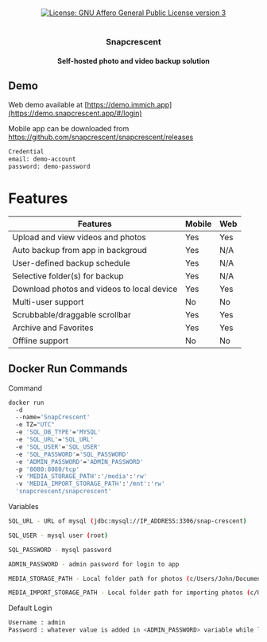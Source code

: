 <p align="center"> 
  <br/>  
  <a href="https://opensource.org/license/agpl-v3/"><img src="https://img.shields.io/badge/License-AGPLv3-blue?color=3F51B5&style=for-the-badge&label=License&logoColor=000000&labelColor=ece2ec" alt="License: GNU Affero General Public License version 3"></a>
  <br/>  
  <br/>   
</p>

<h3 align="center">Snapcrescent</h3>
<h4 align="center">Self-hosted photo and video backup solution</h4>

## Demo

Web demo available at [https://demo.immich.app](https://demo.snapcrescent.app/#/login)

Mobile app can be downloaded from https://github.com/snapcrescent/snapcrescent/releases

```bash title="Credential"
Credential
email: demo-account
password: demo-password
```

# Features

| Features                                     | Mobile | Web |
| -------------------------------------------- | ------ | --- |
| Upload and view videos and photos            | Yes    | Yes |
| Auto backup from app in backgroud            | Yes    | N/A |
| User-defined backup schedule                 | Yes    | N/A |
| Selective folder(s) for backup               | Yes    | N/A |
| Download photos and videos to local device   | Yes    | Yes |
| Multi-user support                           | No     | No  |
| Scrubbable/draggable scrollbar               | Yes    | Yes |
| Archive and Favorites                        | Yes    | Yes |
| Offline support                              | No     | No  |

## Docker Run Commands
Command
```bash title="docker"
docker run
  -d
  --name='SnapCrescent'
  -e TZ="UTC"
  -e 'SQL_DB_TYPE'='MYSQL'
  -e 'SQL_URL'='SQL_URL'
  -e 'SQL_USER'='SQL_USER'
  -e 'SQL_PASSWORD'='SQL_PASSWORD'
  -e 'ADMIN_PASSWORD'='ADMIN_PASSWORD'
  -p '8080:8080/tcp'
  -v 'MEDIA_STORAGE_PATH':'/media':'rw'
  -v 'MEDIA_IMPORT_STORAGE_PATH':'/mnt':'rw'
  'snapcrescent/snapcrescent'
```

Variables
```bash title="variables"
SQL_URL - URL of mysql (jdbc:mysql://IP_ADDRESS:3306/snap-crescent)

SQL_USER - mysql user (root)

SQL_PASSWORD - mysql password

ADMIN_PASSWORD - admin password for login to app

MEDIA_STORAGE_PATH - Local folder path for photos (c/Users/John/Documents/Images)

MEDIA_IMPORT_STORAGE_PATH - Local folder path for importing photos (c/Users/John/Documents/Images)
```

Default Login
```bash title="login"
Username : admin
Password : whatever value is added in <ADMIN_PASSWORD> variable while launching docker.
```
